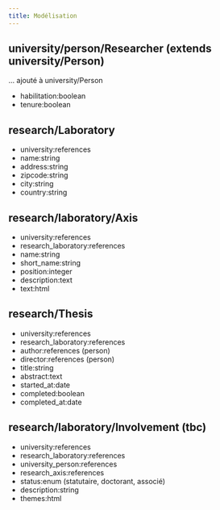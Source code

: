 ```yaml
---
title: Modélisation
---
```


## university/person/Researcher (extends university/Person)

... ajouté à university/Person
- habilitation:boolean
- tenure:boolean

## research/Laboratory

- university:references
- name:string
- address:string
- zipcode:string
- city:string
- country:string

## research/laboratory/Axis

- university:references
- research_laboratory:references
- name:string
- short_name:string
- position:integer
- description:text
- text:html

## research/Thesis

- university:references
- research_laboratory:references
- author:references (person)
- director:references (person)
- title:string
- abstract:text
- started_at:date
- completed:boolean
- completed_at:date

## research/laboratory/Involvement (tbc)

- university:references
- research_laboratory:references
- university_person:references
- research_axis:references
- status:enum (statutaire, doctorant, associé)
- description:string
- themes:html